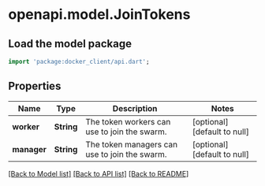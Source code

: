 # openapi.model.JoinTokens

## Load the model package
```dart
import 'package:docker_client/api.dart';
```

## Properties
Name | Type | Description | Notes
------------ | ------------- | ------------- | -------------
**worker** | **String** | The token workers can use to join the swarm.  | [optional] [default to null]
**manager** | **String** | The token managers can use to join the swarm.  | [optional] [default to null]

[[Back to Model list]](../README.md#documentation-for-models) [[Back to API list]](../README.md#documentation-for-api-endpoints) [[Back to README]](../README.md)


